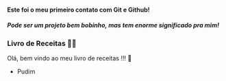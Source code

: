 #### Este foi o meu primeiro contato com Git e Github! 
##### Pode ser um projeto bem bobinho, mas tem enorme significado pra mim! 

### Livro de Receitas :woman_cook:

Olá, bem vindo ao meu livro de receitas !!! :wave:

- Pudim 

 
